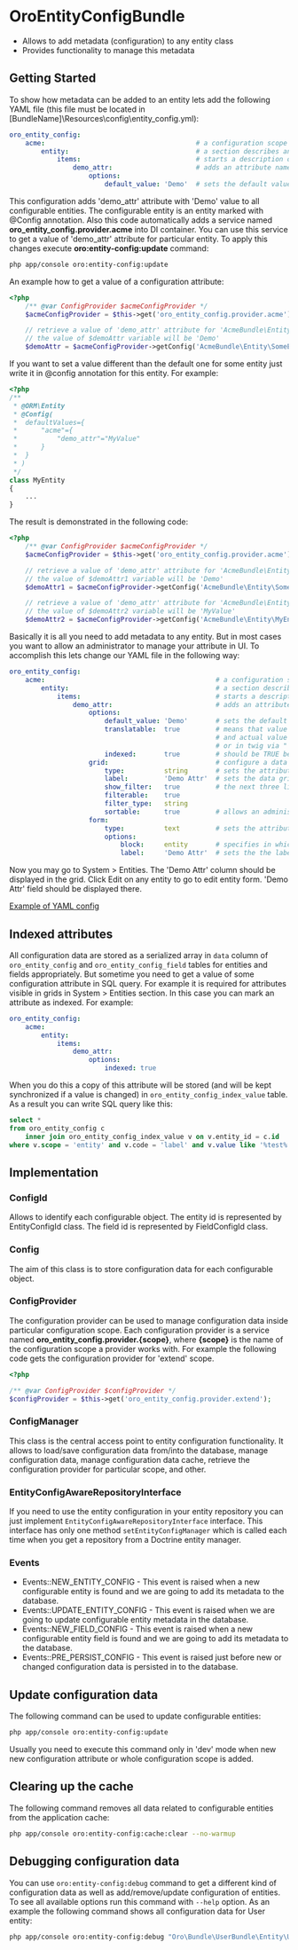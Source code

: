 OroEntityConfigBundle
=====================

- Allows to add metadata (configuration) to any entity class
- Provides functionality to manage this metadata

Getting Started
---------------
To show how metadata can be added to an entity lets add the following YAML file (this file must be located in [BundleName]\Resources\config\entity_config.yml):
``` yaml
oro_entity_config:
    acme:                                      # a configuration scope name
        entity:                                # a section describes an entity
            items:                             # starts a description of entity attributes
                demo_attr:                     # adds an attribute named 'demo_attr'
                    options:
                        default_value: 'Demo'  # sets the default value for 'demo_attr' attribute
```
This configuration adds 'demo_attr' attribute with 'Demo' value to all configurable entities. The configurable entity is an entity marked with @Config annotation. Also this code automatically adds a service named **oro_entity_config.provider.acme** into DI container. You can use this service to get a value of 'demo_attr' attribute for particular entity.
To apply this changes execute **oro:entity-config:update** command:
```bash
php app/console oro:entity-config:update
```
An example how to get a value of a configuration attribute:
``` php
<?php
    /** @var ConfigProvider $acmeConfigProvider */
    $acmeConfigProvider = $this->get('oro_entity_config.provider.acme');

    // retrieve a value of 'demo_attr' attribute for 'AcmeBundle\Entity\SomeEntity' entity
    // the value of $demoAttr variable will be 'Demo'
    $demoAttr = $acmeConfigProvider->getConfig('AcmeBundle\Entity\SomeEntity')->get('demo_attr');
```
If you want to set a value different than the default one for some entity just write it in @config annotation for this entity. For example:
``` php
<?php
/**
 * @ORM\Entity
 * @Config(
 *  defaultValues={
 *      "acme"={
 *          "demo_attr"="MyValue"
 *      }
 *  }
 * )
 */
class MyEntity
{
    ...
}
```

The result is demonstrated in the following code:
``` php
<?php
    /** @var ConfigProvider $acmeConfigProvider */
    $acmeConfigProvider = $this->get('oro_entity_config.provider.acme');

    // retrieve a value of 'demo_attr' attribute for 'AcmeBundle\Entity\SomeEntity' entity
    // the value of $demoAttr1 variable will be 'Demo'
    $demoAttr1 = $acmeConfigProvider->getConfig('AcmeBundle\Entity\SomeEntity')->get('demo_attr');

    // retrieve a value of 'demo_attr' attribute for 'AcmeBundle\Entity\MyEntity' entity
    // the value of $demoAttr2 variable will be 'MyValue'
    $demoAttr2 = $acmeConfigProvider->getConfig('AcmeBundle\Entity\MyEntity')->get('demo_attr');
```
Basically it is all you need to add metadata to any entity. But in most cases you want to allow an administrator to manage your attribute in UI. To accomplish this lets change our YAML file in the following way:
``` yaml
oro_entity_config:
    acme:                                           # a configuration scope name
        entity:                                     # a section describes an entity
            items:                                  # starts a description of entity attributes
                demo_attr:                          # adds an attribute named 'demo_attr'
                    options:
                        default_value: 'Demo'       # sets the default value for 'demo_attr' attribute
                        translatable:  true         # means that value of this attribute is translation key
                                                    # and actual value should be taken from translation table
                                                    # or in twig via "|trans" filter
                        indexed:       true         # should be TRUE because this attribute is displayed in a data grid
                    grid:                           # configure a data grid to display 'demo_attr' attribute
                        type:          string       # sets the attribute type
                        label:         'Demo Attr'  # sets the data grid column name
                        show_filter:   true         # the next three lines configure a filter for 'Demo Attr' column
                        filterable:    true
                        filter_type:   string
                        sortable:      true         # allows an administrator to sort rows clicks on 'Demo Attr' column
                    form:
                        type:          text         # sets the attribute type
                        options:
                            block:     entity       # specifies in which block on the form this attribute should be displayed
                            label:     'Demo Attr'  # sets the the label name
```
Now you may go to System > Entities. The 'Demo Attr' column should be displayed in the grid. Click Edit on any entity to go to edit entity form. 'Demo Attr' field should be displayed there.

[Example of YAML config](Resources/doc/configuration.md)

Indexed attributes
------------------
All configuration data are stored as a serialized array in `data` column of `oro_entity_config` and `oro_entity_config_field` tables for entities and fields appropriately. But sometime you need to get a value of some configuration attribute in SQL query. For example it is required for attributes visible in grids in System > Entities section. In this case you can mark an attribute as indexed. For example:
``` yaml
oro_entity_config:
    acme:
        entity:
            items:
                demo_attr:
                    options:
                        indexed: true
```
When you do this a copy of this attribute will be stored (and will be kept synchronized if a value is changed) in `oro_entity_config_index_value` table. As a result you can write SQL query like this:
``` sql
select *
from oro_entity_config c
    inner join oro_entity_config_index_value v on v.entity_id = c.id
where v.scope = 'entity' and v.code = 'label' and v.value like '%test%'
```

Implementation
--------------

### ConfigId
Allows to identify each configurable object. The entity id is represented by EntityConfigId class. The field id is represented by FieldConfigId class.

### Config
The aim of this class is to store configuration data for each configurable object.

### ConfigProvider
The configuration provider can be used to manage configuration data inside particular configuration scope. Each configuration provider is a service named **oro_entity_config.provider.{scope}**, where **{scope}** is the name of the configuration scope a provider works with.
For example the following code gets the configuration provider for 'extend' scope.
``` php
<?php

/** @var ConfigProvider $configProvider */
$configProvider = $this->get('oro_entity_config.provider.extend');
```

### ConfigManager
This class is the central access point to entity configuration functionality. It allows to load/save configuration data from/into the database, manage configuration data, manage configuration data cache, retrieve the configuration provider for particular scope, and other.

### EntityConfigAwareRepositoryInterface
If you need to use the entity configuration in your entity repository you can just implement `EntityConfigAwareRepositoryInterface` interface. This interface has only one method `setEntityConfigManager` which is called each time when you get a repository from a Doctrine entity manager.

### Events
 - Events::NEW_ENTITY_CONFIG    - This event is raised when a new configurable entity is found and we are going to add its metadata to the database.
 - Events::UPDATE_ENTITY_CONFIG - This event is raised when we are going to update configurable entity metadata in the database.
 - Events::NEW_FIELD_CONFIG     - This event is raised when a new configurable entity field is found and we are going to add its metadata to the database.
 - Events::PRE_PERSIST_CONFIG   - This event is raised just before new or changed configuration data is persisted in to the database.

Update configuration data
-------------------------
The following command can be used to update configurable entities:
```bash
php app/console oro:entity-config:update
```
Usually you need to execute this command only in 'dev' mode when new new configuration attribute or whole configuration scope is added.

Clearing up the cache
---------------------
The following command removes all data related to configurable entities from the application cache:
```bash
php app/console oro:entity-config:cache:clear --no-warmup
```

Debugging configuration data
----------------------------
You can use `oro:entity-config:debug` command to get a different kind of configuration data as well as add/remove/update configuration of entities. To see all available options run this command with `--help` option. As an example the following command shows all configuration data for User entity:
```bash
php app/console oro:entity-config:debug "Oro\Bundle\UserBundle\Entity\User"
```
